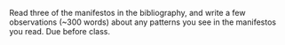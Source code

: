 Read three of the manifestos in the bibliography, and write a few observations (~300 words) about any patterns you see in the manifestos you read. Due before class.
